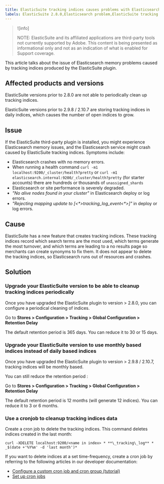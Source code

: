 ```yaml
---
title: ElasticSuite tracking indices causes problems with Elasticsearch
labels: ElasticSuite 2.8.0,Elasticsearch problem,ElasticSuite tracking indices,how to,tracking indices,Adobe Commerce
---
```


>![info]
>
>NOTE: ElasticSuite and its affiliated applications are third-party tools not currently supported by Adobe. This content is being presented as informational only and not as an indication of what is enabled for Support coverage.

This article talks about the issue of Elasticsearch memory problems caused by tracking indices produced by the ElasticSuite plugin.

## Affected products and versions

ElasticSuite versions prior to 2.8.0 are not able to periodically clean up tracking indices.

ElasticSuite versions prior to 2.9.8 / 2.10.7 are storing tracking indices in daily indices, which causes the number of open indices to grow.

## Issue

If the ElasticSuite third-party plugin is installed, you might experience Elasticsearch memory issues, and the Elasticsearch service might crash caused by ElasticSuite tracking indices. Symptoms include:

* Elasticsearch crashes with no memory errors.
* When running a health command `curl -m1 localhost:9200/_cluster/health?pretty` or `curl -m1 elasticsearch.internal:9200/_cluster/health?pretty` (for starter accounts) there are hundreds or thousands of `unassigned_shards`
* Elasticsearch or site performance is severely degraded.
* *"No alive nodes found in your cluster"* in Elasticsearch deploy or log errors.
* *"Rejecting mapping update to [<\*>_tracking_log_event_<\*>]"* in deploy or log errors.

## Cause

ElasticSuite has a new feature that creates tracking indices. These tracking indices record which search terms are the most used, which terms generate the most turnover, and which terms are leading to a no results page so merchants can create synonyms to fix them. It does not appear to delete the tracking indices, so Elasticsearch runs out of resources and crashes.

## Solution

### Upgrade your ElasticSuite version to be able to cleanup tracking indices periodically

Once you have upgraded the ElasticSuite plugin to version > 2.8.0, you can configure a periodical cleaning of indices. 

Go to **Stores > Configuration > Tracking > Global Configuration > Retention Delay**

The default retention period is 365 days. You can reduce it to 30 or 15 days.

### Upgrade your ElasticSuite version to use monthly based indices instead of daily based indices

Once you have upgraded the ElasticSuite plugin to version > 2.9.8 / 2.10.7, tracking indices will be monthly based.

You can still reduce the retention period : 

Go to **Stores > Configuration > Tracking > Global Configuration > Retention Delay**

The default retention period is 12 months (will generate 12 indices). You can reduce it to 3 or 6 months.

### Use a cronjob to cleanup tracking indices data

Create a cron job to delete the tracking indices. This command deletes indices created in the last month:

 `curl -XDELETE localhost:9200/<name in index> * **\_tracking\_log** * _$(date
    +'%Y%m' -d 'last month')*`

If you want to delete indices at a set time-frequency, create a cron job by referring to the following articles in our developer documentation:

* [Configure a custom cron job and cron group (tutorial)](https://devdocs.magento.com/guides/v2.3/config-guide/cron/custom-cron-tut.html)
* [Set up cron jobs](https://devdocs.magento.com/guides/v2.3/cloud/configure/setup-cron-jobs.html)
